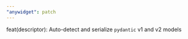 ```yaml
---
"anywidget": patch
---
```


feat(descriptor): Auto-detect and serialize `pydantic` v1 and v2 models
